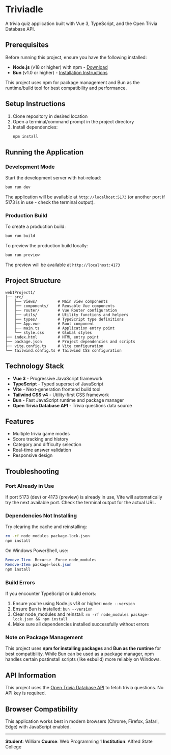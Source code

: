 # Triviadle

A trivia quiz application built with Vue 3, TypeScript, and the Open Trivia Database API.

## Prerequisites

Before running this project, ensure you have the following installed:

- **Node.js** (v18 or higher) with npm - [Download](https://nodejs.org/)
- **Bun** (v1.0 or higher) - [Installation Instructions](https://bun.sh/docs/installation)

This project uses npm for package management and Bun as the runtime/build tool for best compatibility and performance.

## Setup Instructions

1. Clone repository in desired location 
2. Open a terminal/command prompt in the project directory
3. Install dependencies:
   ```bash
   npm install
   ```

## Running the Application

### Development Mode

Start the development server with hot-reload:

```bash
bun run dev
```

The application will be available at `http://localhost:5173` (or another port if 5173 is in use - check the terminal output).

### Production Build

To create a production build:

```bash
bun run build
```

To preview the production build locally:

```bash
bun run preview
```

The preview will be available at `http://localhost:4173`

## Project Structure

```
web1Project1/
├── src/
│   ├── Views/         # Main view components
│   ├── components/    # Reusable Vue components
│   ├── router/        # Vue Router configuration
│   ├── utils/         # Utility functions and helpers
│   ├── types/         # TypeScript type definitions
│   ├── App.vue        # Root component
│   ├── main.ts        # Application entry point
│   └── style.css      # Global styles
├── index.html         # HTML entry point
├── package.json       # Project dependencies and scripts
├── vite.config.ts     # Vite configuration
└── tailwind.config.ts # Tailwind CSS configuration
```

## Technology Stack

- **Vue 3** - Progressive JavaScript framework
- **TypeScript** - Typed superset of JavaScript
- **Vite** - Next-generation frontend build tool
- **Tailwind CSS v4** - Utility-first CSS framework
- **Bun** - Fast JavaScript runtime and package manager
- **Open Trivia Database API** - Trivia questions data source

## Features

- Multiple trivia game modes
- Score tracking and history
- Category and difficulty selection
- Real-time answer validation
- Responsive design

## Troubleshooting

### Port Already in Use
If port 5173 (dev) or 4173 (preview) is already in use, Vite will automatically try the next available port. Check the terminal output for the actual URL.

### Dependencies Not Installing
Try clearing the cache and reinstalling:
```bash
rm -rf node_modules package-lock.json
npm install
```

On Windows PowerShell, use:
```powershell
Remove-Item -Recurse -Force node_modules
Remove-Item package-lock.json
npm install
```

### Build Errors
If you encounter TypeScript or build errors:
1. Ensure you're using Node.js v18 or higher: `node --version`
2. Ensure Bun is installed: `bun --version`
3. Clear node_modules and reinstall: `rm -rf node_modules package-lock.json && npm install`
4. Make sure all dependencies installed successfully without errors

### Note on Package Management
This project uses **npm for installing packages** and **Bun as the runtime** for best compatibility. While Bun can be used as a package manager, npm handles certain postinstall scripts (like esbuild) more reliably on Windows.

## API Information

This project uses the [Open Trivia Database API](https://opentdb.com/) to fetch trivia questions. No API key is required.

## Browser Compatibility

This application works best in modern browsers (Chrome, Firefox, Safari, Edge) with JavaScript enabled.

---

**Student**: William
**Course**: Web Programming 1
**Institution**: Alfred State College
